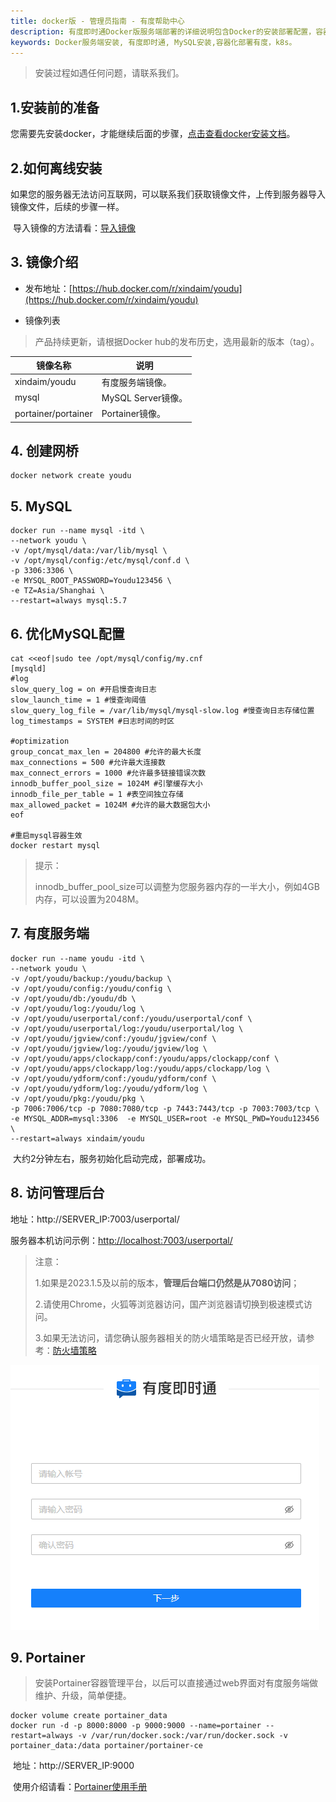 ```yaml
---
title: docker版 - 管理员指南 - 有度帮助中心
description: 有度即时通Docker版服务端部署的详细说明包含Docker的安装部署配置，容器、镜像管理，升级更新。
keywords: Docker服务端安装, 有度即时通, MySQL安装,容器化部署有度，k8s。
---
```


> 安装过程如遇任何问题，请联系我们。

## 1.安装前的准备

您需要先安装docker，才能继续后面的步骤，[点击查看docker安装文档](a01_00021.md)。

## 2.如何离线安装

​		如果您的服务器无法访问互联网，可以联系我们获取镜像文件，上传到服务器导入镜像文件，后续的步骤一样。

​		导入镜像的方法请看：[导入镜像](a01_00022.md#12)

## 3. 镜像介绍

- 发布地址：[https://hub.docker.com/r/xindaim/youdu](https://hub.docker.com/r/xindaim/youdu)

- 镜像列表

> 产品持续更新，请根据Docker hub的发布历史，选用最新的版本（tag）。

| 镜像名称            | 说明               |
| ------------------- | ------------------ |
| xindaim/youdu       | 有度服务端镜像。   |
| mysql               | MySQL Server镜像。 |
| portainer/portainer | Portainer镜像。    |

## 4. 创建网桥

```
docker network create youdu
```

## 5. MySQL

```
docker run --name mysql -itd \
--network youdu \
-v /opt/mysql/data:/var/lib/mysql \
-v /opt/mysql/config:/etc/mysql/conf.d \
-p 3306:3306 \
-e MYSQL_ROOT_PASSWORD=Youdu123456 \
-e TZ=Asia/Shanghai \
--restart=always mysql:5.7
```

## 6. 优化MySQL配置

```
cat <<eof|sudo tee /opt/mysql/config/my.cnf
[mysqld]
#log
slow_query_log = on #开启慢查询日志
slow_launch_time = 1 #慢查询阈值
slow_query_log_file = /var/lib/mysql/mysql-slow.log #慢查询日志存储位置
log_timestamps = SYSTEM #日志时间的时区

#optimization
group_concat_max_len = 204800 #允许的最大长度
max_connections = 500 #允许最大连接数
max_connect_errors = 1000 #允许最多链接错误次数
innodb_buffer_pool_size = 1024M #引擎缓存大小
innodb_file_per_table = 1 #表空间独立存储
max_allowed_packet = 1024M #允许的最大数据包大小
eof

#重启mysql容器生效
docker restart mysql
```

> 提示：
>
> innodb_buffer_pool_size可以调整为您服务器内存的一半大小，例如4GB内存，可以设置为2048M。

## 7. 有度服务端

```
docker run --name youdu -itd \
--network youdu \
-v /opt/youdu/backup:/youdu/backup \
-v /opt/youdu/config:/youdu/config \
-v /opt/youdu/db:/youdu/db \
-v /opt/youdu/log:/youdu/log \
-v /opt/youdu/userportal/conf:/youdu/userportal/conf \
-v /opt/youdu/userportal/log:/youdu/userportal/log \
-v /opt/youdu/jgview/conf:/youdu/jgview/conf \
-v /opt/youdu/jgview/log:/youdu/jgview/log \
-v /opt/youdu/apps/clockapp/conf:/youdu/apps/clockapp/conf \
-v /opt/youdu/apps/clockapp/log:/youdu/apps/clockapp/log \
-v /opt/youdu/ydform/conf:/youdu/ydform/conf \
-v /opt/youdu/ydform/log:/youdu/ydform/log \
-v /opt/youdu/pkg:/youdu/pkg \
-p 7006:7006/tcp -p 7080:7080/tcp -p 7443:7443/tcp -p 7003:7003/tcp \
-e MYSQL_ADDR=mysql:3306  -e MYSQL_USER=root -e MYSQL_PWD=Youdu123456 \
--restart=always xindaim/youdu
```

​		大约2分钟左右，服务初始化启动完成，部署成功。

## 8. 访问管理后台

地址：http://SERVER_IP:7003/userportal/

服务器本机访问示例：[http://localhost:7003/userportal/](http://localhost:7003/userportal/)

> 注意：
>
> 1.如果是2023.1.5及以前的版本，**管理后台端口仍然是从7080访问**；
>
> 2.请使用Chrome，火狐等浏览器访问，国产浏览器请切换到极速模式访问。
>
> 3.如果无法访问，请您确认服务器相关的防火墙策略是否已经开放，请参考：[防火墙策略](a01_00004.md)

![image-20210203174303938](res/a01_00023/image-20210203174303938.png)

## 9. Portainer

> 安装Portainer容器管理平台，以后可以直接通过web界面对有度服务端做维护、升级，简单便捷。

```
docker volume create portainer_data
docker run -d -p 8000:8000 -p 9000:9000 --name=portainer --restart=always -v /var/run/docker.sock:/var/run/docker.sock -v portainer_data:/data portainer/portainer-ce
```

​		地址：http://SERVER_IP:9000

​		使用介绍请看：[Portainer使用手册](a01_00024.md)